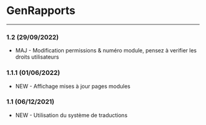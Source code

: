 # GenRapports

[comment]: <> (TODO)

***
### 1.2 (29/09/2022)
* MAJ - Modification permissions & numéro module, pensez à verifier les droits utilisateurs

### 1.1.1 (01/06/2022)
* NEW - Affichage mises à jour pages modules

### 1.1 (06/12/2021)
* NEW - Utilisation du système de traductions

